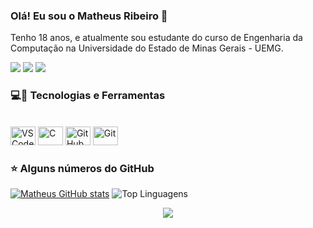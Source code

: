 ### Olá! Eu sou o Matheus Ribeiro 👋

Tenho 18 anos, e atualmente sou estudante do curso de Engenharia da Computação na Universidade do Estado de Minas Gerais - UEMG.

<div> 
  
<a href = "mailto:matheusrib0707@gmail.com"><img src="https://img.shields.io/badge/-Gmail-%23333?style=for-the-badge&logo=gmail&logoColor=white" target="_blank"></a>
<a href="https://www.linkedin.com/in/matheus-ribeiro-de-oliveira-5a6785269/?originalSubdomain=br" target="_blank"><img src="https://img.shields.io/badge/-LinkedIn-%230077B5?style=for-the-badge&logo=linkedin&logoColor=white" target="_blank"></a>
<a href="https://www.instagram.com/matheusr_77/" target="_blank"><img src="https://img.shields.io/badge/-Instagram-%23E4405F?style=for-the-badge&logo=instagram&logoColor=white" target="_blank"></a>
  
</div>

### 💻🚀 Tecnologias e Ferramentas
<div style="display: inline_block"><br/>
  <img alt="VSCode" height="30" width="40" src"<img src="https://cdn.jsdelivr.net/gh/devicons/devicon/icons/visualstudio/visualstudio-plain.svg" />
  <img alt="C" height="30" width="40" src"<img src="https://cdn.jsdelivr.net/gh/devicons/devicon/icons/c/c-original.svg" />
  <img alt="GitHub" height="30" width="40" src"<img src="https://cdn.jsdelivr.net/gh/devicons/devicon/icons/github/github-original.svg" />
  <img alt="Git" height="30" width="40" src"<img src="https://cdn.jsdelivr.net/gh/devicons/devicon/icons/git/git-original-wordmark.svg" />
          
</div>

### ⭐ Alguns números do GitHub

[![Matheus GitHub stats](https://github-readme-stats.vercel.app/api?username=Matheusr77&show_icons=true&theme=algolia)](https://github.com/Matheusr77)
![Top Linguagens](https://github-readme-stats.vercel.app/api/top-langs/?username=Matheusr77&langs_count=8&show_icons=true&theme=algolia)

<p align="center">   <img alingn="center" src="https://profile-counter.glitch.me/Matheusr77/count.svg" /></p>

